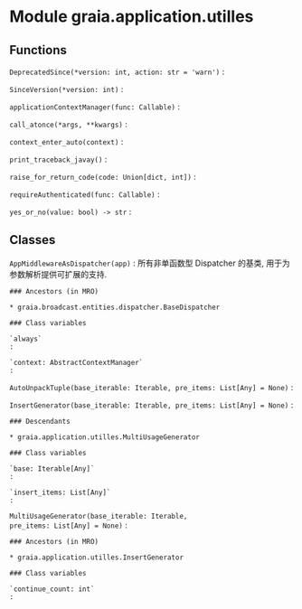 Module graia.application.utilles
================================

Functions
---------

    
`DeprecatedSince(*version: int, action: str = 'warn')`
:   

    
`SinceVersion(*version: int)`
:   

    
`applicationContextManager(func: Callable)`
:   

    
`call_atonce(*args, **kwargs)`
:   

    
`context_enter_auto(context)`
:   

    
`print_traceback_javay()`
:   

    
`raise_for_return_code(code: Union[dict, int])`
:   

    
`requireAuthenticated(func: Callable)`
:   

    
`yes_or_no(value: bool) ‑> str`
:   

Classes
-------

`AppMiddlewareAsDispatcher(app)`
:   所有非单函数型 Dispatcher 的基类, 用于为参数解析提供可扩展的支持.

    ### Ancestors (in MRO)

    * graia.broadcast.entities.dispatcher.BaseDispatcher

    ### Class variables

    `always`
    :

    `context: AbstractContextManager`
    :

`AutoUnpackTuple(base_iterable: Iterable, pre_items: List[Any] = None)`
:   

`InsertGenerator(base_iterable: Iterable, pre_items: List[Any] = None)`
:   

    ### Descendants

    * graia.application.utilles.MultiUsageGenerator

    ### Class variables

    `base: Iterable[Any]`
    :

    `insert_items: List[Any]`
    :

`MultiUsageGenerator(base_iterable: Iterable, pre_items: List[Any] = None)`
:   

    ### Ancestors (in MRO)

    * graia.application.utilles.InsertGenerator

    ### Class variables

    `continue_count: int`
    :